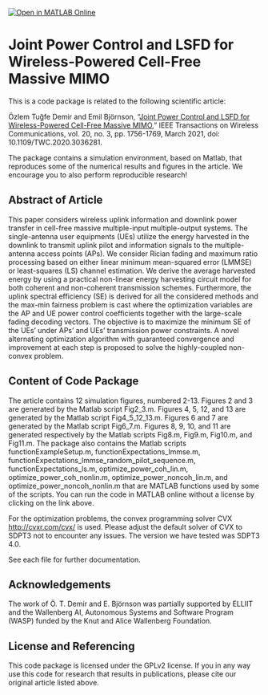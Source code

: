 [![Open in MATLAB Online](https://www.mathworks.com/images/responsive/global/open-in-matlab-online.svg)](https://matlab.mathworks.com/open/github/v1?repo=emilbjornson/wireless-powered-cell-free)

Joint Power Control and LSFD for Wireless-Powered Cell-Free Massive MIMO
==================

This is a code package is related to the following scientific article:

Özlem Tuğfe Demir and Emil Björnson, “[Joint Power Control and LSFD for Wireless-Powered Cell-Free Massive MIMO](https://ieeexplore.ieee.org/document/9258425
),” IEEE Transactions on Wireless Communications, vol. 20, no. 3, pp. 1756-1769, March 2021, doi: 10.1109/TWC.2020.3036281.

The package contains a simulation environment, based on Matlab, that reproduces some of the numerical results and figures in the article. We encourage you to also perform reproducible research!


## Abstract of Article

This paper considers wireless uplink information and downlink power transfer in cell-free massive
multiple-input multiple-output systems. The single-antenna user
equipments (UEs) utilize the energy harvested in the downlink to transmit uplink pilot and information signals to the
multiple-antenna access points (APs). We consider Rician fading
and maximum ratio processing based on either linear minimum
mean-squared error (LMMSE) or least-squares (LS) channel estimation. We derive the average harvested energy by using a practical non-linear energy harvesting circuit model for both coherent
and non-coherent transmission schemes. Furthermore, the uplink
spectral efficiency (SE) is derived for all the considered methods
and the max-min fairness problem is cast where the optimization
variables are the AP and UE power control coefficients together
with the large-scale fading decoding vectors. The objective is to
maximize the minimum SE of the UEs’ under APs’ and UEs’
transmission power constraints. A novel alternating optimization
algorithm with guaranteed convergence and improvement at each
step is proposed to solve the highly-coupled non-convex problem.

## Content of Code Package

The article contains 12 simulation figures, numbered 2-13. Figures 2 and 3 are generated by the Matlab script Fig2_3.m. Figures 4, 5, 12, and 13 are generated by the Matlab script Fig4_5_12_13.m. Figures 6 and 7 are generated by the Matlab script Fig6_7.m. Figures 8, 9, 10, and 11 are generated respectively by the Matlab scripts Fig8.m, Fig9.m, Fig10.m, and Fig11.m. The package also contains the Matlab scripts functionExampleSetup.m, functionExpectations_lmmse.m, functionExpectations_lmmse_random_pilot_sequence.m, functionExpectations_ls.m, optimize_power_coh_lin.m, optimize_power_coh_nonlin.m, optimize_power_noncoh_lin.m, and optimize_power_noncoh_nonlin.m that are MATLAB functions used by some of the scripts. You can run the code in MATLAB online without a license by clicking on the link above.

For the optimization problems, the convex programming solver CVX http://cvxr.com/cvx/ is used. Please adjust the default solver of CVX to SDPT3 not to encounter any issues. The version we have tested was SDPT3 4.0. 

See each file for further documentation.

## Acknowledgements

The work of Ö. T. Demir and E. Björnson was partially supported by ELLIIT and the Wallenberg AI, Autonomous Systems and Software Program (WASP) funded by the Knut and Alice Wallenberg Foundation. 

## License and Referencing

This code package is licensed under the GPLv2 license. If you in any way use this code for research that results in publications, please cite our original article listed above.
